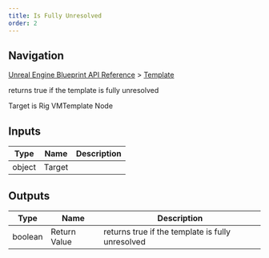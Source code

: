 ```yaml
---
title: Is Fully Unresolved
order: 2
---
```

## Navigation

[Unreal Engine Blueprint API Reference](https://dev.epicgames.com/documentation/en-us/unreal-engine/BlueprintAPI) > [Template](https://dev.epicgames.com/documentation/en-us/unreal-engine/BlueprintAPI/Template)

returns true if the template is fully unresolved

Target is Rig VMTemplate Node

## Inputs

| Type | Name | Description |
| --- | --- | --- |
| object | Target |  |

## Outputs

| Type | Name | Description |
| --- | --- | --- |
| boolean | Return Value | returns true if the template is fully unresolved |
